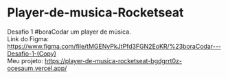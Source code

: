 # Player-de-musica-Rocketseat
Desafio 1 #boraCodar um player de música. <br>
Link do Figma: https://www.figma.com/file/tMGENyPkJtPfd3FGN2EoKR/%23boraCodar---Desafio-1-(Copy) <br>
Meu projeto: https://player-de-musica-rocketseat-bgdgrrt0z-ocesaum.vercel.app/
